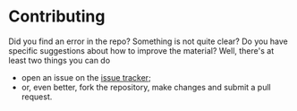 # Contributing

Did you find an error in the repo? Something is not quite clear? Do you
have specific suggestions about how to improve the material? Well, there's
at least two things you can do

* open an issue on the [issue tracker](https://github.com/lucabaldini/metarep/issues);
* or, even better, fork the repository, make changes and submit a pull request.

